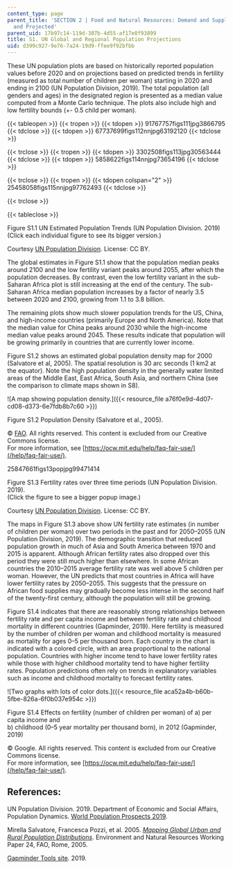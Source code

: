 ```yaml
---
content_type: page
parent_title: 'SECTION 2 | Food and Natural Resources: Demand and Supply, Current
  and Projected'
parent_uid: 17b97c14-119d-387b-4d55-af17e0f93899
title: S1. UN Global and Regional Population Projections
uid: d399c927-9e76-7a24-19d9-ffee9f92bfbb
---
```


These UN population plots are based on historically reported population values before 2020 and on projections based on predicted trends in fertility (measured as total number of children per woman) starting in 2020 and ending in 2100 (UN Population Division, 2019). The total population (all genders and ages) in the designated region is presented as a median value computed from a Monte Carlo technique. The plots also include high and low fertility bounds (+- 0.5 child per woman). 

{{< tableopen >}}
{{< tropen >}}
{{< tdopen >}}
91767757figs111jpg3866795
{{< tdclose >}}
{{< tdopen >}}
67737699figs112nnjpg63192120
{{< tdclose >}}

{{< trclose >}}
{{< tropen >}}
{{< tdopen >}}
3302508figs113jpg30563444
{{< tdclose >}}
{{< tdopen >}}
5858622figs114nnjpg73654196
{{< tdclose >}}

{{< trclose >}}
{{< tropen >}}
{{< tdopen colspan="2" >}}
25458058figs115nnjpg97762493
{{< tdclose >}}

{{< trclose >}}

{{< tableclose >}}

Figure S1.1 UN Estimated Population Trends (UN Population Division. 2019)  
(Click each individual figure to see its bigger version.)

Courtesy [UN Population Division](https://population.un.org/wpp/). License: CC BY.

The global estimates in Figure S1.1 show that the population median peaks around 2100 and the low fertility variant peaks around 2055, after which the population decreases. By contrast, even the low fertility variant in the sub-Saharan Africa plot is still increasing at the end of the century. The sub-Saharan Africa median population increases by a factor of nearly 3.5 between 2020 and 2100, growing from 1.1 to 3.8 billion.

The remaining plots show much slower population trends for the US, China, and high-income countries (primarily Europe and North America). Note that the median value for China peaks around 2030 while the high-income median value peaks around 2045. These results indicate that population will be growing primarily in countries that are currently lower income.

Figure S1.2 shows an estimated global population density map for 2000 (Salvatore et al, 2005). The spatial resolution is 30 arc seconds (1 km2 at the equator). Note the high population density in the generally water limited areas of the Middle East, East Africa, South Asia, and northern China (see the comparison to climate maps shown in S8).

![A map showing population density.]({{< resource_file a76f0e9d-4d07-cd08-d373-6e7fdb8b7c60 >}})

Figure S1.2 Population Density (Salvatore et al., 2005).

© [FAO](http://www.fao.org). All rights reserved. This content is excluded from our Creative Commons license.  
For more information, see [https://ocw.mit.edu/help/faq-fair-use/](/help/faq-fair-use/).

  

25847661figs13popjpg99471414

Figure S1.3 Fertility rates over three time periods (UN Population Division. 2019).  
(Click the figure to see a bigger popup image.)

Courtesy [UN Population Division](https://population.un.org/wpp/). License: CC BY.

The maps in Figure S1.3 above show UN fertility rate estimates (in number of children per woman) over two periods in the past and for 2050–2055 (UN Population Division, 2019). The demographic transition that reduced population growth in much of Asia and South America between 1970 and 2015 is apparent. Although African fertility rates also dropped over this period they were still much higher than elsewhere. In some African countries the 2010–2015 average fertility rate was well above 5 children per woman. However, the UN predicts that most countries in Africa will have lower fertility rates by 2050–2055. This suggests that the pressure on African food supplies may gradually become less intense in the second half of the twenty-first century, although the population will still be growing.

Figure S1.4 indicates that there are reasonably strong relationships between fertility rate and per capita income and between fertility rate and childhood mortality in different countries (Gapminder, 2019). Here fertility is measured by the number of children per woman and childhood mortality is measured as mortality for ages 0–5 per thousand born. Each country in the chart is indicated with a colored circle, with an area proportional to the national population. Countries with higher income tend to have lower fertility rates while those with higher childhood mortality tend to have higher fertility rates. Population predictions often rely on trends in explanatory variables such as income and childhood mortality to forecast fertility rates.

![Two graphs with lots of color dots.]({{< resource_file aca52a4b-b60b-5fbe-826a-6f0b037e954c >}})

Figure S1.4 Effects on fertility (number of children per woman) of a) per capita income and  
b) childhood (0–5 year mortality per thousand born), in 2012 (Gapminder, 2019)

© Google. All rights reserved. This content is excluded from our Creative Commons license.  
For more information, see [https://ocw.mit.edu/help/faq-fair-use/](/help/faq-fair-use/).

References:
-----------

UN Population Division. 2019. Department of Economic and Social Affairs, Population Dynamics. [World Population Prospects 2019](https://population.un.org/wpp/). 

Mirella Salvatore, Francesca Pozzi, et al. 2005. [_Mapping Global Urban and Rural Population Distributions_](http://www.fao.org/3/a0310e/A0310E00.htm#TOC). Environment and Natural Resources Working Paper 24, FAO, Rome, 2005. 

[Gapminder Tools site](https://www.gapminder.org/tools/#$chart-type=bubbles). 2019.